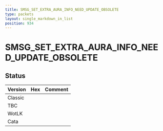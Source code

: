 ```yaml
---
title: SMSG_SET_EXTRA_AURA_INFO_NEED_UPDATE_OBSOLETE
type: packets
layout: single_markdown_in_list
position: 934
---
```


# SMSG_SET_EXTRA_AURA_INFO_NEED_UPDATE_OBSOLETE

## Status

Version | Hex | Comment
---------- | ---------- | ---------- 
Classic |  |  
TBC |  |  
WotLK |  |  
Cata |  |  
